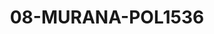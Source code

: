 ---
title: 08-MURANA-POL1536
image: /v1543919832/viterbo/08-MURANA-POL1536.jpg
brand: polignano
layout: vestito
---